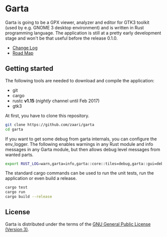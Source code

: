 # Garta
Garta is going to be a GPX viewer, analyzer and editor for GTK3 toolkit (used by e.g. GNOME 3 desktop environment) and is written in Rust programming language. The application is still at a pretty early development stage and won't be that useful before the release 0.1.0.

* [Change Log](ChangeLog.md)
* [Road Map](RoadMap.md)

## Getting started
The following tools are needed to download and compile the application:

* git 
* cargo
* rustc **v1.15** (*nightly* channel until Feb 2017)
* gtk3

At first, you have to clone this repository.

```bash
git clone https://github.com/zaari/garta
cd garta
```

If you want to get some debug from garta internals, you can configure the env_logger. The following enables warnings in any Rust module and info messages in any Garta module, but then allows debug level messages from wanted parts.

```bash
export RUST_LOG=warn,garta=info,garta::core::tiles=debug,garta::gui=debug
```

The standard cargo commands can be used to run the unit tests, run the application or even build a release.

```bash
cargo test
cargo run
cargo build --release
```

## License
Garta is distributed under the terms of the [GNU General Public License (Version 3)](https://www.gnu.org/licenses/gpl-3.0.en.html).

